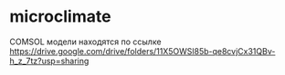 # microclimate
COMSOL модели находятся по ссылке https://drive.google.com/drive/folders/11X5OWSl85b-qe8cvjCx31QBv-h_z_7tz?usp=sharing
